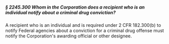 ##### § 2245.300 Whom in the Corporation does a recipient who is an individual notify about a criminal drug conviction? #####

A recipient who is an individual and is required under 2 CFR 182.300(b) to notify Federal agencies about a conviction for a criminal drug offense must notify the Corporation's awarding official or other designee.